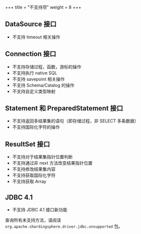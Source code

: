 +++
title = "不支持项"
weight = 8
+++

## DataSource 接口

* 不支持 timeout 相关操作

## Connection 接口

* 不支持存储过程，函数，游标的操作
* 不支持执行 native SQL
* 不支持 savepoint 相关操作
* 不支持 Schema/Catalog 的操作
* 不支持自定义类型映射

## Statement 和 PreparedStatement 接口

* 不支持返回多结果集的语句（即存储过程，非 SELECT 多条数据）
* 不支持国际化字符的操作

## ResultSet 接口

* 不支持对于结果集指针位置判断
* 不支持通过非 next 方法改变结果指针位置
* 不支持修改结果集内容
* 不支持获取国际化字符
* 不支持获取 Array

## JDBC 4.1

* 不支持 JDBC 4.1 接口新功能

查询所有未支持方法，请阅读 `org.apache.shardingsphere.driver.jdbc.unsupported` 包。
